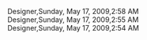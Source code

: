 ﻿Designer,Sunday, May 17, 2009,2:58 AM  Designer,Sunday, May 17, 2009,2:55 AM  Designer,Sunday, May 17, 2009,2:54 AM